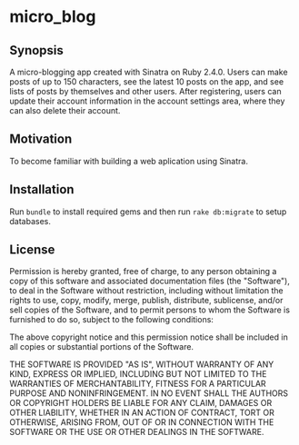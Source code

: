 # micro_blog

## Synopsis

A micro-blogging app created with Sinatra on Ruby 2.4.0. Users can make posts of up to 150 characters, see the latest 10 posts on the app, and see lists of posts by themselves and other users. After registering, users can update their account information in the account settings area, where they can also delete their account. 

## Motivation

To become familiar with building a web aplication using Sinatra.

## Installation

Run `bundle` to install required gems and then run `rake db:migrate` to setup databases. 

## License

Permission is hereby granted, free of charge, to any person obtaining a copy
of this software and associated documentation files (the "Software"), to deal
in the Software without restriction, including without limitation the rights
to use, copy, modify, merge, publish, distribute, sublicense, and/or sell
copies of the Software, and to permit persons to whom the Software is
furnished to do so, subject to the following conditions:

The above copyright notice and this permission notice shall be included in all
copies or substantial portions of the Software.

THE SOFTWARE IS PROVIDED "AS IS", WITHOUT WARRANTY OF ANY KIND, EXPRESS OR
IMPLIED, INCLUDING BUT NOT LIMITED TO THE WARRANTIES OF MERCHANTABILITY,
FITNESS FOR A PARTICULAR PURPOSE AND NONINFRINGEMENT. IN NO EVENT SHALL THE
AUTHORS OR COPYRIGHT HOLDERS BE LIABLE FOR ANY CLAIM, DAMAGES OR OTHER
LIABILITY, WHETHER IN AN ACTION OF CONTRACT, TORT OR OTHERWISE, ARISING FROM,
OUT OF OR IN CONNECTION WITH THE SOFTWARE OR THE USE OR OTHER DEALINGS IN THE
SOFTWARE.

